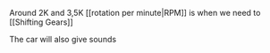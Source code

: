 Around 2K and 3,5K [[rotation per minute|RPM]] is when we need to [[Shifting Gears]]

The car will also give sounds
